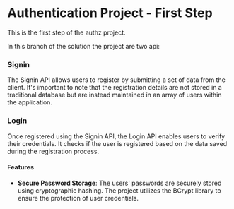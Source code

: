 # Authentication Project - First Step
This is the first step of the authz project.

In this branch of the solution the project are two api:
### Signin
 The Signin API allows users to register by submitting a set of data from the client. It's important to note that the registration details are not stored in a traditional database but are instead maintained in an array of users within the application.

### Login
Once registered using the Signin API, the Login API enables users to verify their credentials. It checks if the user is registered based on the data saved during the registration process.



#### Features
- **Secure Password Storage**: The users' passwords are securely stored using cryptographic hashing. The project utilizes the BCrypt library to ensure the protection of user credentials.
